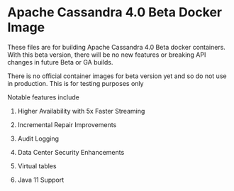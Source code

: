 # Apache Cassandra 4.0 Beta Docker Image

These files are for building Apache Cassandra 4.0 Beta docker containers. With this  beta version, there will
 be no new features or breaking API changes in future Beta or GA builds. 
  
  
There is no official container images for beta version yet and so do not use in production. This is for testing purposes only 
  
Notable features include 
 
1. Higher Availability with 5x Faster Streaming 
 
2. Incremental Repair Improvements 
 
3. Audit Logging 
 
4. Data Center Security Enhancements
 
5. Virtual tables 
 
6. Java 11 Support 
